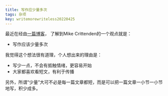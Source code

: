 ```yaml
---
title: 写作应少量多次
tags: 杂项
key: writemorewriteless20220425
---
```


最近在经由[一篇博客](https://www.littlezhang.com/2021/07/%E5%A4%9A%E5%86%99%E5%86%99%E5%B0%91/)，
了解到Mike Crittenden的一个观点就是：

* 写作应该少量多次

我觉得这个想法很有道理，个人想出来的理由是：

* 写少一点，不会有抵触情绪，更容易开始
* 大家都喜欢看短文，有利于传播

另外，所谓“少量”大可不必是每一篇文章都短，而是可以把一篇文章一小节一小节地写，积少成多。

